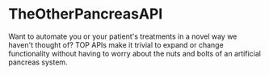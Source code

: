 # TheOtherPancreasAPI
Want to automate you or your patient's treatments in a novel way we haven't thought of? TOP APIs make it trivial to expand or change functionality without having to worry about the nuts and bolts of an artificial pancreas system.

